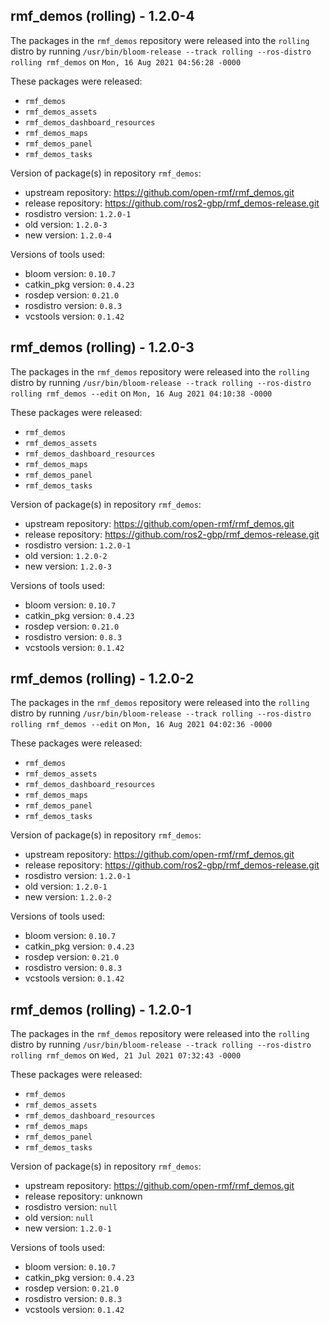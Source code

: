 ## rmf_demos (rolling) - 1.2.0-4

The packages in the `rmf_demos` repository were released into the `rolling` distro by running `/usr/bin/bloom-release --track rolling --ros-distro rolling rmf_demos` on `Mon, 16 Aug 2021 04:56:28 -0000`

These packages were released:
- `rmf_demos`
- `rmf_demos_assets`
- `rmf_demos_dashboard_resources`
- `rmf_demos_maps`
- `rmf_demos_panel`
- `rmf_demos_tasks`

Version of package(s) in repository `rmf_demos`:

- upstream repository: https://github.com/open-rmf/rmf_demos.git
- release repository: https://github.com/ros2-gbp/rmf_demos-release.git
- rosdistro version: `1.2.0-1`
- old version: `1.2.0-3`
- new version: `1.2.0-4`

Versions of tools used:

- bloom version: `0.10.7`
- catkin_pkg version: `0.4.23`
- rosdep version: `0.21.0`
- rosdistro version: `0.8.3`
- vcstools version: `0.1.42`


## rmf_demos (rolling) - 1.2.0-3

The packages in the `rmf_demos` repository were released into the `rolling` distro by running `/usr/bin/bloom-release --track rolling --ros-distro rolling rmf_demos --edit` on `Mon, 16 Aug 2021 04:10:38 -0000`

These packages were released:
- `rmf_demos`
- `rmf_demos_assets`
- `rmf_demos_dashboard_resources`
- `rmf_demos_maps`
- `rmf_demos_panel`
- `rmf_demos_tasks`

Version of package(s) in repository `rmf_demos`:

- upstream repository: https://github.com/open-rmf/rmf_demos.git
- release repository: https://github.com/ros2-gbp/rmf_demos-release.git
- rosdistro version: `1.2.0-1`
- old version: `1.2.0-2`
- new version: `1.2.0-3`

Versions of tools used:

- bloom version: `0.10.7`
- catkin_pkg version: `0.4.23`
- rosdep version: `0.21.0`
- rosdistro version: `0.8.3`
- vcstools version: `0.1.42`


## rmf_demos (rolling) - 1.2.0-2

The packages in the `rmf_demos` repository were released into the `rolling` distro by running `/usr/bin/bloom-release --track rolling --ros-distro rolling rmf_demos --edit` on `Mon, 16 Aug 2021 04:02:36 -0000`

These packages were released:
- `rmf_demos`
- `rmf_demos_assets`
- `rmf_demos_dashboard_resources`
- `rmf_demos_maps`
- `rmf_demos_panel`
- `rmf_demos_tasks`

Version of package(s) in repository `rmf_demos`:

- upstream repository: https://github.com/open-rmf/rmf_demos.git
- release repository: https://github.com/ros2-gbp/rmf_demos-release.git
- rosdistro version: `1.2.0-1`
- old version: `1.2.0-1`
- new version: `1.2.0-2`

Versions of tools used:

- bloom version: `0.10.7`
- catkin_pkg version: `0.4.23`
- rosdep version: `0.21.0`
- rosdistro version: `0.8.3`
- vcstools version: `0.1.42`


## rmf_demos (rolling) - 1.2.0-1

The packages in the `rmf_demos` repository were released into the `rolling` distro by running `/usr/bin/bloom-release --track rolling --ros-distro rolling rmf_demos` on `Wed, 21 Jul 2021 07:32:43 -0000`

These packages were released:
- `rmf_demos`
- `rmf_demos_assets`
- `rmf_demos_dashboard_resources`
- `rmf_demos_maps`
- `rmf_demos_panel`
- `rmf_demos_tasks`

Version of package(s) in repository `rmf_demos`:

- upstream repository: https://github.com/open-rmf/rmf_demos.git
- release repository: unknown
- rosdistro version: `null`
- old version: `null`
- new version: `1.2.0-1`

Versions of tools used:

- bloom version: `0.10.7`
- catkin_pkg version: `0.4.23`
- rosdep version: `0.21.0`
- rosdistro version: `0.8.3`
- vcstools version: `0.1.42`


